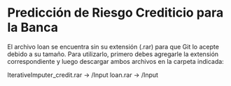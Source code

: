 # Predicción de Riesgo Crediticio para la Banca
El archivo loan se encuentra sin su extensión (.rar) para que Git lo acepte debido a su tamaño. Para utilizarlo, primero debes agregarle la extensión correspondiente y luego descargar ambos archivos en la carpeta indicada:

IterativeImputer_credit.rar → /Input
loan.rar → /Input
